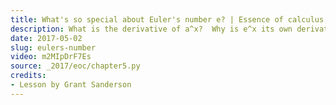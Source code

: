 ```yaml
---
title: What's so special about Euler's number e? | Essence of calculus, chapter 5
description: What is the derivative of a^x?  Why is e^x its own derivative?  This video shows how to think about the rule for differentiating exponential functions.
date: 2017-05-02
slug: eulers-number
video: m2MIpDrF7Es
source: _2017/eoc/chapter5.py
credits:
- Lesson by Grant Sanderson
---
```

